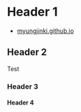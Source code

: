 # Header 1

- [myungjinki.github.io](https://myungjinki.github.io/)

## Header 2

Test

### Header 3

#### Header 4
